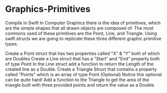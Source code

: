 # Graphics-Primitives
Compile in Swift
In Computer Graphics there is the idea of primitives, which are the simple shapes that all drawn objects are composed of. The most commons used of these primitives are the Point, Line, and Triangle. Using swift structs we are going to replicate these three different graphic primitive types.

 Create a Point struct that has two properties called "X" & "Y" both of which are Doubles
 Create a Line struct that has a "Start" and "End" property both of type Point
 In the Line struct add a function to return the Length of the created line as a Double.
 Create a Triangle Struct that contains a property called "Points" which is an array of type Point
 (Optional) Notice this optional can be quite hard! Add a function to the Triangle to get the area of the triangle built with three provided points and return the value as a Double.

